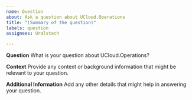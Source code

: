```yaml
---
name: Question
about: Ask a question about UCloud.Operations
title: "(Summary of the question)"
labels: question
assignees: Uralstech

---
```


**Question**
What is your question about UCloud.Operations?

**Context**
Provide any context or background information that might be relevant to your question.

**Additional Information**
Add any other details that might help in answering your question.
